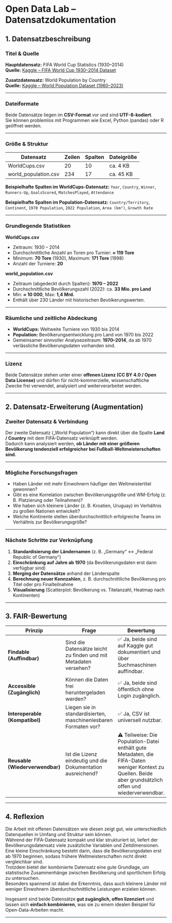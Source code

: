 # Open Data Lab – Datensatzdokumentation

## 1. Datensatzbeschreibung

### Titel & Quelle
**Hauptdatensatz:** FIFA World Cup Statistics (1930–2014)  
**Quelle:** [Kaggle – FIFA World Cup 1930–2014 Dataset](https://www.kaggle.com/datasets/abecklas/fifa-world-cup)  

**Zusatzdatensatz:** World Population by Country  
**Quelle:** [Kaggle – World Population Dataset (1960–2023)](https://www.kaggle.com/datasets/iamsouravbanerjee/world-population-dataset)  

---

### Dateiformate
Beide Datensätze liegen im **CSV-Format** vor und sind **UTF-8-kodiert**.  
Sie können problemlos mit Programmen wie Excel, Python (pandas) oder R geöffnet werden.

---

### Größe & Struktur
| Datensatz | Zeilen | Spalten | Dateigröße |
|------------|---------|----------|-------------|
| WorldCups.csv | 20 | 10 | ca. 4 KB |
| world_population.csv | 234 | 17 | ca. 45 KB |

**Beispielhafte Spalten im WorldCups-Datensatz:**
`Year`, `Country`, `Winner`, `Runners-Up`, `GoalsScored`, `MatchesPlayed`, `Attendance`

**Beispielhafte Spalten im Population-Datensatz:**
`Country/Territory`, `Continent`, `1970 Population`, `2022 Population`, `Area (km²)`, `Growth Rate`

---

### Grundlegende Statistiken
**WorldCups.csv**  
- Zeitraum: 1930 – 2014  
- Durchschnittliche Anzahl an Toren pro Turnier: **≈ 119 Tore**  
- Minimum: **70 Tore** (1930), Maximum: **171 Tore** (1998)  
- Anzahl der Turniere: **20**

**world_population.csv**  
- Zeitraum (abgedeckt durch Spalten): **1970 – 2022**  
- Durchschnittliche Bevölkerungszahl (2022): ca. **33 Mio. pro Land**  
- Min: **≈ 10 000**, Max: **1,4 Mrd.**  
- Enthält über 230 Länder mit historischen Bevölkerungswerten.

---

### Räumliche und zeitliche Abdeckung
- **WorldCups:** Weltweite Turniere von 1930 bis 2014  
- **Population:** Bevölkerungsentwicklung pro Land von 1970 bis 2022  
- Gemeinsamer sinnvoller Analysezeitraum: **1970–2014**, da ab 1970 verlässliche Bevölkerungsdaten vorhanden sind.

---

### Lizenz
Beide Datensätze stehen unter einer **offenen Lizenz (CC BY 4.0 / Open Data License)** und dürfen für nicht-kommerzielle, wissenschaftliche Zwecke frei verwendet, analysiert und weiterverarbeitet werden.

---

## 2. Datensatz-Erweiterung (Augmentation)

### Zweiter Datensatz & Verbindung
Der zweite Datensatz („World Population“) kann direkt über die Spalte **Land / Country** mit dem FIFA-Datensatz verknüpft werden.  
Dadurch kann analysiert werden, **ob Länder mit einer größeren Bevölkerung tendenziell erfolgreicher bei Fußball-Weltmeisterschaften sind.**

---

### Mögliche Forschungsfragen
- Haben Länder mit mehr Einwohnern häufiger den Weltmeistertitel gewonnen?  
- Gibt es eine Korrelation zwischen Bevölkerungsgröße und WM-Erfolg (z. B. Platzierung oder Teilnahmen)?  
- Wie haben sich kleinere Länder (z. B. Kroatien, Uruguay) im Verhältnis zu großen Nationen entwickelt?  
- Welche Kontinente stellen überdurchschnittlich erfolgreiche Teams im Verhältnis zur Bevölkerungsgröße?

---

### Nächste Schritte zur Verknüpfung
1. **Standardisierung der Ländernamen** (z. B. „Germany“ ↔ „Federal Republic of Germany“)  
2. **Einschränkung auf Jahre ab 1970** (da Bevölkerungsdaten erst dann verfügbar sind)  
3. **Merging der Datensätze** anhand der Länderspalte  
4. **Berechnung neuer Kennzahlen**, z. B. durchschnittliche Bevölkerung pro Titel oder pro Finalteilnahme  
5. **Visualisierung** (Scatterplot: Bevölkerung vs. Titelanzahl, Heatmap nach Kontinenten)

---

## 3. FAIR-Bewertung

| Prinzip | Frage | Bewertung |
|----------|--------|------------|
| **Findable (Auffindbar)** | Sind die Datensätze leicht zu finden und mit Metadaten versehen? | ✅ Ja, beide sind auf Kaggle gut dokumentiert und über Suchmaschinen auffindbar. |
| **Accessible (Zugänglich)** | Können die Daten frei heruntergeladen werden? | ✅ Ja, beide sind öffentlich ohne Login zugänglich. |
| **Interoperable (Kompatibel)** | Liegen sie in standardisierten, maschinenlesbaren Formaten vor? | ✅ Ja, CSV ist universell nutzbar. |
| **Reusable (Wiederverwendbar)** | Ist die Lizenz eindeutig und die Dokumentation ausreichend? | ⚠️ Teilweise: Die Population-Datei enthält gute Metadaten, die FIFA-Daten weniger Kontext zu Quellen. Beide aber grundsätzlich offen und wiederverwendbar. |

---

## 4. Reflexion

Die Arbeit mit offenen Datensätzen wie diesen zeigt gut, wie unterschiedlich Datenquellen in Umfang und Struktur sein können.  
Während der FIFA-Datensatz kompakt und klar strukturiert ist, liefert der Bevölkerungsdatensatz viele zusätzliche Variablen und Zeitdimensionen.  
Eine kleine Einschränkung besteht darin, dass die Bevölkerungsdaten erst ab 1970 beginnen, sodass frühere Weltmeisterschaften nicht direkt vergleichbar sind.  
Trotzdem bietet der kombinierte Datensatz eine gute Grundlage, um statistische Zusammenhänge zwischen Bevölkerung und sportlichem Erfolg zu untersuchen.  
Besonders spannend ist dabei die Erkenntnis, dass auch kleinere Länder mit weniger Einwohnern überdurchschnittliche Leistungen erzielen können.  

Insgesamt sind beide Datensätze **gut zugänglich, offen lizenziert** und lassen sich **einfach kombinieren**, was sie zu einem idealen Beispiel für Open-Data-Arbeiten macht.

---

